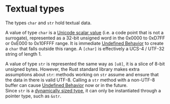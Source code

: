 # Textual types

The types `char` and `str` hold textual data.

A value of type `char` is a [Unicode scalar value] (i.e. a code point that is
not a surrogate), represented as a 32-bit unsigned word in the 0x0000 to 0xD7FF
or 0xE000 to 0x10FFFF range. It is immediate [Undefined Behavior] to create a
`char` that falls outside this range. A `[char]` is effectively a UCS-4 / UTF-32
string of length 1.

A value of type `str` is represented the same way as `[u8]`, it is a slice of
8-bit unsigned bytes. However, the Rust standard library makes extra assumptions
about `str`: methods working on `str` assume and ensure that the data in there
is valid UTF-8. Calling a `str` method with a non-UTF-8 buffer can cause
[Undefined Behavior] now or in the future. \
Since `str` is a [dynamically sized type], it can only be instantiated through a
pointer type, such as `&str`.

[Unicode scalar value]: http://www.unicode.org/glossary/#unicode_scalar_value
[Undefined Behavior]: ../behavior-considered-undefined.md
[dynamically sized type]: ../dynamically-sized-types.md
